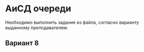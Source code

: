 # АиСД очереди

Необходимо выполнить задание из файла, согласно варианту выданному преподавателем.

## Вариант 8

